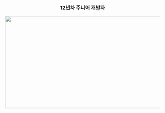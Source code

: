 <div align="center">
  
### <a href="https://solved.ac/profile/yklovejesus" style="text-decoration: none; color: inherit;">12년차 주니어 개발자</a>

<a href="https://www.solve-nyang.com">
  <img src="https://api.solve-nyang.com/compose/yklovejesus" width="600" height="300"/>
</a>

</div>
